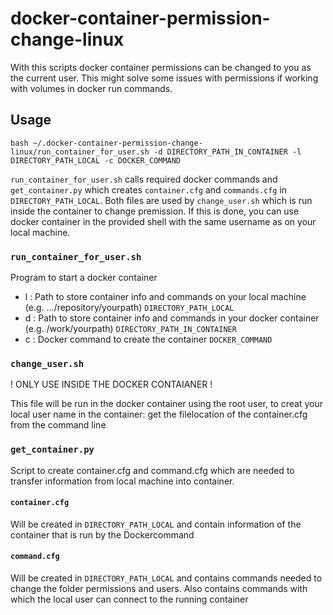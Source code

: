 # docker-container-permission-change-linux
With this scripts docker container permissions can be changed to you as the current user. This might solve some issues with permissions if working with volumes in docker run commands.


## Usage

``` 
bash ~/.docker-container-permission-change-linux/run_container_for_user.sh -d DIRECTORY_PATH_IN_CONTAINER -l DIRECTORY_PATH_LOCAL -c DOCKER_COMMAND
```

`run_container_for_user.sh` calls required docker commands and `get_container.py` which creates `container.cfg` and `commands.cfg` in `DIRECTORY_PATH_LOCAL`. Both files are used by `change_user.sh` which is run inside the container to change premission. If this is done, you can use docker container in the provided shell with the same username as on your local machine. 


### `run_container_for_user.sh`
Program to start a docker container
- l : Path to store container info and commands on your local machine (e.g. .../repository/yourpath) `DIRECTORY_PATH_LOCAL`
- d : Path to store container info and commands in your docker container (e.g. /work/yourpath) `DIRECTORY_PATH_IN_CONTAINER`
- c : Docker command to create the container `DOCKER_COMMAND`

### `change_user.sh`
! ONLY USE INSIDE THE DOCKER CONTAIANER !

This file will be run in the docker container using the root user, to creat your local user name in the container: get the filelocation of the container.cfg from the command line

### `get_container.py`
Script to create container.cfg and command.cfg which are needed to transfer information from local machine into container.

#### `container.cfg`
Will be created in `DIRECTORY_PATH_LOCAL` and contain information of the container that is run by the Dockercommand
#### `command.cfg` 
Will be created in `DIRECTORY_PATH_LOCAL` and contains commands needed to change the folder permissions and users. Also contains commands with which the local user can connect to the running container
